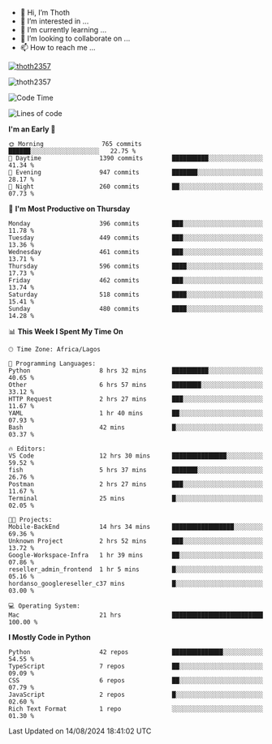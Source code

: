 <!---
thoth2357/thoth2357 is a ✨ special ✨ repository because its `README.md` (this file) appears on your GitHub profile.
You can click the Preview link to take a look at your changes.
--->

- 👋 Hi, I’m Thoth
- 👀 I’m interested in ...
- 🌱 I’m currently learning ...
- 💞️ I’m looking to collaborate on ...
- 📫 How to reach me ...


<p align="left"> <a href="https://github.com/ryo-ma/github-profile-trophy"><img src="https://github-profile-trophy.vercel.app/?username=thoth2357&theme=gruvbox&no-bg=true&no-frame=false&title=MultiLanguage,Commits,Repositories,Stars,Followers,PullRequest,Reviews,Issues" alt="thoth2357" /></a> </p>

<p align="left"> <img src="https://komarev.com/ghpvc/?username=thoth2357&label=Profile%20views&color=0e75b6&style=flat" alt="thoth2357" /> </p>

<!--START_SECTION:waka-->
![Code Time](http://img.shields.io/badge/Code%20Time-3%2C202%20hrs%2025%20mins-blue)

![Lines of code](https://img.shields.io/badge/From%20Hello%20World%20I%27ve%20Written-30.4%20million%20lines%20of%20code-blue)

**I'm an Early 🐤** 

```text
🌞 Morning                765 commits         ██████░░░░░░░░░░░░░░░░░░░   22.75 % 
🌆 Daytime                1390 commits        ██████████░░░░░░░░░░░░░░░   41.34 % 
🌃 Evening                947 commits         ███████░░░░░░░░░░░░░░░░░░   28.17 % 
🌙 Night                  260 commits         ██░░░░░░░░░░░░░░░░░░░░░░░   07.73 % 
```
📅 **I'm Most Productive on Thursday** 

```text
Monday                   396 commits         ███░░░░░░░░░░░░░░░░░░░░░░   11.78 % 
Tuesday                  449 commits         ███░░░░░░░░░░░░░░░░░░░░░░   13.36 % 
Wednesday                461 commits         ███░░░░░░░░░░░░░░░░░░░░░░   13.71 % 
Thursday                 596 commits         ████░░░░░░░░░░░░░░░░░░░░░   17.73 % 
Friday                   462 commits         ███░░░░░░░░░░░░░░░░░░░░░░   13.74 % 
Saturday                 518 commits         ████░░░░░░░░░░░░░░░░░░░░░   15.41 % 
Sunday                   480 commits         ████░░░░░░░░░░░░░░░░░░░░░   14.28 % 
```


📊 **This Week I Spent My Time On** 

```text
🕑︎ Time Zone: Africa/Lagos

💬 Programming Languages: 
Python                   8 hrs 32 mins       ██████████░░░░░░░░░░░░░░░   40.65 % 
Other                    6 hrs 57 mins       ████████░░░░░░░░░░░░░░░░░   33.12 % 
HTTP Request             2 hrs 27 mins       ███░░░░░░░░░░░░░░░░░░░░░░   11.67 % 
YAML                     1 hr 40 mins        ██░░░░░░░░░░░░░░░░░░░░░░░   07.93 % 
Bash                     42 mins             █░░░░░░░░░░░░░░░░░░░░░░░░   03.37 % 

🔥 Editors: 
VS Code                  12 hrs 30 mins      ███████████████░░░░░░░░░░   59.52 % 
fish                     5 hrs 37 mins       ███████░░░░░░░░░░░░░░░░░░   26.76 % 
Postman                  2 hrs 27 mins       ███░░░░░░░░░░░░░░░░░░░░░░   11.67 % 
Terminal                 25 mins             █░░░░░░░░░░░░░░░░░░░░░░░░   02.05 % 

🐱‍💻 Projects: 
Mobile-BackEnd           14 hrs 34 mins      █████████████████░░░░░░░░   69.36 % 
Unknown Project          2 hrs 52 mins       ███░░░░░░░░░░░░░░░░░░░░░░   13.72 % 
Google-Workspace-Infra   1 hr 39 mins        ██░░░░░░░░░░░░░░░░░░░░░░░   07.86 % 
reseller_admin_frontend  1 hr 5 mins         █░░░░░░░░░░░░░░░░░░░░░░░░   05.16 % 
hordanso_googlereseller_c37 mins             █░░░░░░░░░░░░░░░░░░░░░░░░   03.00 % 

💻 Operating System: 
Mac                      21 hrs              █████████████████████████   100.00 % 
```

**I Mostly Code in Python** 

```text
Python                   42 repos            ██████████████░░░░░░░░░░░   54.55 % 
TypeScript               7 repos             ██░░░░░░░░░░░░░░░░░░░░░░░   09.09 % 
CSS                      6 repos             ██░░░░░░░░░░░░░░░░░░░░░░░   07.79 % 
JavaScript               2 repos             █░░░░░░░░░░░░░░░░░░░░░░░░   02.60 % 
Rich Text Format         1 repo              ░░░░░░░░░░░░░░░░░░░░░░░░░   01.30 % 
```




 Last Updated on 14/08/2024 18:41:02 UTC
<!--END_SECTION:waka-->
<!--![](http://github-profile-summary-cards.vercel.app/api/cards/profile-details?username=thoth2357&theme=2077)

![](http://github-profile-summary-cards.vercel.app/api/cards/stats?username=thoth2357&theme=2077)![](http://github-profile-summary-cards.vercel.app/api/cards/productive-time?username=thoth2357&theme=2077&utcOffset=8) -->
